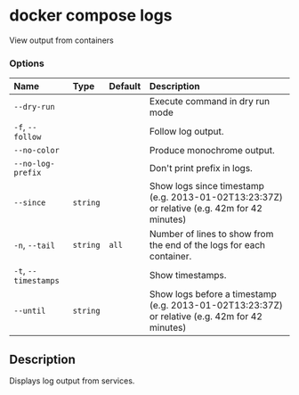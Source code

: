 # docker compose logs

<!---MARKER_GEN_START-->
View output from containers

### Options

| Name                 | Type     | Default | Description                                                                                    |
|:---------------------|:---------|:--------|:-----------------------------------------------------------------------------------------------|
| `--dry-run`          |          |         | Execute command in dry run mode                                                                |
| `-f`, `--follow`     |          |         | Follow log output.                                                                             |
| `--no-color`         |          |         | Produce monochrome output.                                                                     |
| `--no-log-prefix`    |          |         | Don't print prefix in logs.                                                                    |
| `--since`            | `string` |         | Show logs since timestamp (e.g. 2013-01-02T13:23:37Z) or relative (e.g. 42m for 42 minutes)    |
| `-n`, `--tail`       | `string` | `all`   | Number of lines to show from the end of the logs for each container.                           |
| `-t`, `--timestamps` |          |         | Show timestamps.                                                                               |
| `--until`            | `string` |         | Show logs before a timestamp (e.g. 2013-01-02T13:23:37Z) or relative (e.g. 42m for 42 minutes) |


<!---MARKER_GEN_END-->

## Description

Displays log output from services.